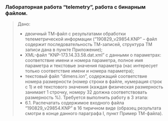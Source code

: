 ### Лабораторная работа “telemetry”, работа с бинарным файлом.
> Дано:
> -	двоичный ТМ-файл с результатами обработки телеметрической информации (“190829_v29854.KNP” – файл содержит последовательность ТМ-записей, структура ТМ записи дана в пункте Приложение);
> -	XML-файл “KNP-173.14.33.58.dat.xml” с данными о параметрах: соответствие имени и номера параметра, полное имя параметра и текстовые значения параметра (нас интересует только соответствие имени и номера параметра);
> -	текстовый файл “dimens.ion”, содержащий соответствие номера размерности (номер строки в файле, нумерация строк с 1) и её текстового значения (каждая физическая размерность занимает 1 строчку, номеру 32 должна соответствовать размерность %).
> Требуется выполнить работу в 3 этапа:
> - 6.1.	Распечатать содержимое входного файла “190829_v29854.KNP” в 16 тиричном виде (образец результата смотри в конце данного параграфа I,  пункт Пример ТМ-файла).
